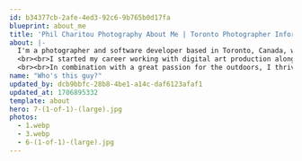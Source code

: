 ```yaml
---
id: b34377cb-2afe-4ed3-92c6-9b765b0d17fa
blueprint: about_me
title: 'Phil Charitou Photography About Me | Toronto Photographer Information'
about: |-
  I'm a photographer and software developer based in Toronto, Canada, who in recent years has pursued far-reaching artistic goals in capturing moments within the wildlife and portrait genre.
  <br><br>I started my career working with digital art production alongside web design and have several years of personal project experience with creative retouching, layout and graphic design, before I began venturing into composition and photography.
  <br><br>In combination with a great passion for the outdoors, I thrive working in a challenging environment. Exploring the technicality and expression of photography has been a joy and wonderful marriage of creativity and practiced expertise. I believe telling stories through photography and capturing important moments are tantamount to reliving and preserving both seemingly innocuous and pivotal moments in our lives
name: "Who's this guy?"
updated_by: dcb9bbfc-28b8-4be1-a14c-daf6123afaf1
updated_at: 1706895332
template: about
hero: 7-(1-of-1)-(large).jpg
photos:
  - 1.webp
  - 3.webp
  - 6-(1-of-1)-(large).jpg
---
```


